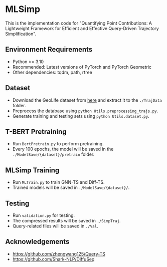 # MLSimp

This is the implementation code for "Quantifying Point Contributions: A Lightweight Framework for Efficient and Effective Query-Driven Trajectory Simplification".

## Environment Requirements
- Python >= 3.10
- Recommended: Latest versions of PyTorch and PyTorch Geometric
- Other dependencies: tqdm, path, rtree

## Dataset
- Download the GeoLife dataset from [here](https://www.microsoft.com/en-us/research/publication/geolife-gps-trajectory-dataset-user-guide/) and extract it to the `./TrajData` folder.
- Preprocess the database using `python Utils.preprocessing_trajs.py`.
- Generate training and testing sets using `python Utils.dataset.py`.

## T-BERT Pretraining
- Run `BertPretrain.py` to perform pretraining.
- Every 100 epochs, the model will be saved in the `./ModelSave/{dataset}/pretrain` folder.

## MLSimp Training
- Run `MLTrain.py` to train GNN-TS and Diff-TS.
- Trained models will be saved in `./ModelSave/{dataset}/`.

## Testing
- Run `validation.py` for testing.
- The compressed results will be saved in `./SimpTraj`.
- Query-related files will be saved in `./Val`.

## Acknowledgements
- https://github.com/zhengwang125/Query-TS
- https://github.com/Shark-NLP/DiffuSeq
